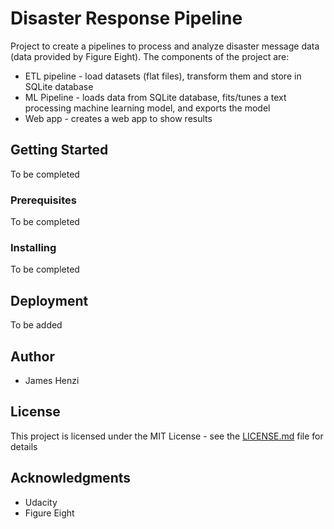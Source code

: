 # Disaster Response Pipeline

Project to create a pipelines to process and analyze disaster message data (data provided by Figure Eight).  The components of the project are:
* ETL pipeline - load datasets (flat files), transform them and store in SQLite database
* ML Pipeline - loads data from SQLite database, fits/tunes a text processing machine learning model, and exports the model
* Web app - creates a web app to show results

## Getting Started

To be completed

### Prerequisites

To be completed

### Installing

To be completed


## Deployment

To be added


## Author

* James Henzi

## License

This project is licensed under the MIT License - see the [LICENSE.md](LICENSE.md) file for details

## Acknowledgments

* Udacity
* Figure Eight
